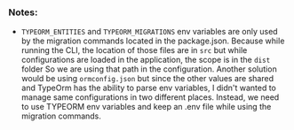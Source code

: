 ### Notes:

- `TYPEORM_ENTITIES` and `TYPEORM_MIGRATIONS` env variables are only used by the migration commands located in the package.json.
Because while running the CLI, the location of those files are in `src` but while configurations are loaded in the application, the scope is in the `dist` folder
So we are using that path in the configuration. Another solution would be using `ormconfig.json` but since the other values are shared and TypeOrm has the ability to parse env variables,
I didn't wanted to manage same configurations in two different places. Instead, we need to use TYPEORM env variables and keep an .env file while using the migration commands.
